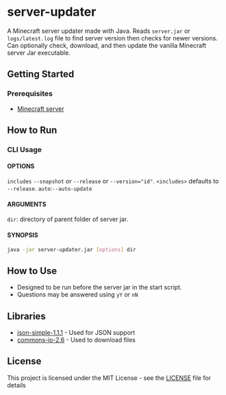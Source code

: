 # server-updater
A Minecraft server updater made with Java. Reads `server.jar` or `logs/latest.log` file to find server version then checks for newer versions. Can optionally check, download, and then update the vanilla Minecraft server Jar executable.

## Getting Started

### Prerequisites

* [Minecraft server](https://www.minecraft.net/en-us/download/server)

## How to Run

### CLI Usage
#### OPTIONS
`includes` `--snapshot` or `--release` or `--version="id"`. `<includes>` defaults to `--release`.
`auto`:`--auto-update`
#### ARGUMENTS
`dir`: directory of parent folder of server jar.
#### SYNOPSIS
```bash
java -jar server-updater.jar [options] dir
```
## How to Use
* Designed to be run before the server jar in the start script.
* Questions may be answered using `yY` or `nN`

## Libraries

* [json-simple-1.1.1](https://code.google.com/archive/p/json-simple/downloads) - Used for JSON support
* [commons-io-2.6](http://commons.apache.org/proper/commons-io/download_io.cgi) - Used to download files

## License

This project is licensed under the MIT License - see the [LICENSE](LICENSE) file for details
